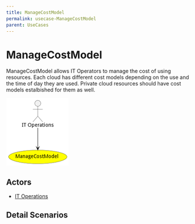 ```yaml
---
title: ManageCostModel
permalink: usecase-ManageCostModel
parent: UseCases
---
```

# ManageCostModel

ManageCostModel allows IT Operators to manage the cost of using resources. Each cloud has different cost models depending on the use and the time of day they are used. Private cloud resources should have cost models estalbished for them as well.

![Activities Diagram](./Activities.png)

## Actors

* [IT Operations](actor-itops)











## Detail Scenarios





